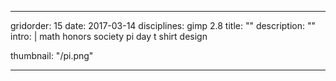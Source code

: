 ---

gridorder: 15
date: 2017-03-14
disciplines: gimp 2.8
title: ""
description: ""
intro: |
 math honors society pi day t shirt design

thumbnail: "/pi.png"

---